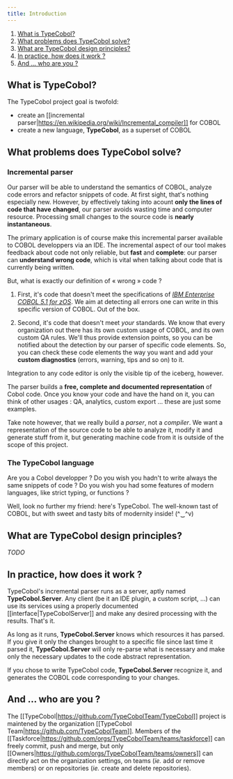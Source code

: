 ```yaml
---
title: Introduction
---
```


1. [What is TypeCobol?](#goals)
2. [What problems does TypeCobol solve?](#problems)
3. [What are TypeCobol design principles?](#design)
4. [In practice, how does it work ?](#inpractice)
5. [And ... who are you ?](#aboutus)

## <a name="goals">What is TypeCobol?</a>

The TypeCobol project goal is twofold:
* create an [[incremental parser|https://en.wikipedia.org/wiki/Incremental_compiler]] for COBOL
* create a new language, **TypeCobol**, as a superset of COBOL

## <a name="problems">What problems does TypeCobol solve?</a>

### Incremental parser

Our parser will be able to understand the semantics of COBOL, analyze code errors and refactor snippets of code. At first sight, that's nothing especially new. However, by effectively taking into acount __only the lines of code that have changed__, our parser avoids wasting time and computer resource. Processing small changes to the source code is __nearly instantaneous__.

The primary application is of course make this incremental parser available to COBOL developpers via an IDE. The incremental aspect of our tool makes feedback about code not only reliable, but __fast__ and __complete__: our parser can __understand wrong code__, which is vital when talking about code that is currently being written.

But, what is exactly our definition of « wrong » code ?

1. First, it's code that doesn't meet the specifications of [*IBM Enterprise COBOL 5.1 for zOS*](https://github.com/TypeCobolTeam/TypeCobol/raw/master/TypeCobol/Documentation/Reference/IBM%20Enterprise%20Cobol%205.1%20for%20zOS%20-%20Language%20Reference.pdf). We aim at detecting all errors one can write in this specific version of COBOL. Out of the box.

2. Second, it's code that doesn't meet *your* standards. We know that every organization out there has its own custom usage of COBOL, and its own custom QA rules. We'll thus provide extension points, so you can be notified about the detection by our parser of specific code elements. So, you can check these code elements the way you want and add your __custom diagnostics__ (errors, warning, tips and so on) to it.

Integration to any code editor is only the visible tip of the iceberg, however.

The parser builds a **free, complete and documented representation** of Cobol code. Once you know your code and have the hand on it, you can think of other usages : QA, analytics, custom export ... these are just some examples.

Take note however, that we really build a _parser_, not a _compiler_. We want a representation of the source code to be able to analyze it, modify it and generate stuff from it, but generating machine code from it is outside of the scope of this project.

### The TypeCobol language

Are you a Cobol developper ?
Do you wish you hadn't to write always the same snippets of code ?
Do you wish you had some features of modern languages, like strict typing, or functions ?

Well, look no further my friend: here's TypeCobol.
The well-known tast of COBOL, but with sweet and tasty bits of modernity inside! (^‿^v)

## <a name="design">What are TypeCobol design principles?</a>

_TODO_

## <a name="inpractice">In practice, how does it work ?</a>

TypeCobol's incremental parser runs as a server, aptly named **TypeCobol.Server**. Any client (be it an IDE plugin, a custom script, ...) can use its services using a properly documented [[interface|TypeCobolServer]] and make any desired processing with the results. That's it.

As long as it runs, **TypeCobol.Server** knows which resources it has parsed. If you give it only the changes brought to a specific file since last time it parsed it, **TypeCobol.Server** will only re-parse what is necessary and make only the necessary updates to the code abstract representation.

If you chose to write TypeCobol code, **TypeCobol.Server** recognize it, and generates the COBOL code corresponding to your changes.

## <a name="aboutus">And ... who are you ?</a>

The [[TypeCobol|https://github.com/TypeCobolTeam/TypeCobol]] project is maintened by the organization [[TypeCobol Team|https://github.com/TypeCobolTeam]]. Members of the [[Taskforce|https://github.com/orgs/TypeCobolTeam/teams/taskforce]] can freely commit, push and merge, but only [[Owners|https://github.com/orgs/TypeCobolTeam/teams/owners]] can directly act on the organization settings, on teams (_ie._ add or remove members) or on repositories (_ie._ create and delete repositories).
